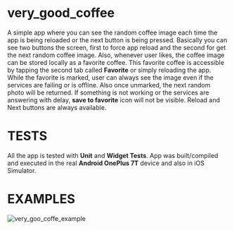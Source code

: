 # very_good_coffee
A simple app where you can see the random coffee image each time the app is being reloaded or the next button is being pressed.
Basically you can see two buttons the screen, first to force app reload and the second for get the next random coffee image.
Also, whenever user likes, the coffee image can be stored locally as a favorite coffee. This favorite coffee is accessible 
by tapping the second tab called **Favorite** or simply reloading the app. While the favorite is marked, user can always see the 
image even if the services are failing or is offline. Also once unmarked, the next random photo will be returned. 
If something is not working or the services are answering with delay, **save to favorite** icon will not be visible.
Reload and Next buttons are always available.

# TESTS

All the app is tested with **Unit** and **Widget Tests**.
App was built/compiled and executed in the real **Android OnePlus 7T** device and also in iOS Simulator.

# EXAMPLES

![very_goo_coffe_example](https://user-images.githubusercontent.com/40612984/208268780-966ef930-7c8d-4430-b1f0-72bebf5e1ed1.gif)
